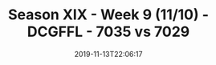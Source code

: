 ---
title: Season XIX - Week 9 (11/10) - DCGFFL - 7035 vs 7029
teams_score:
- team: 7035
  score: 26
- team: 7029
  score: 38
mvp: Nick, Alex
game-ball: Aaron, Dan
season: 19
week: 9
date: '2019-11-13T22:06:17'
pageid: season-xix-week-9-11-10-7035-vs-7029
---
